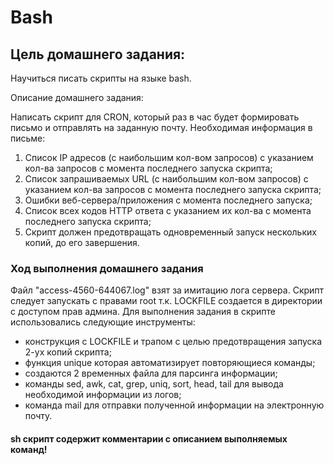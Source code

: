 # Bash

## Цель домашнего задания:
Научиться писать скрипты на языке bash.

Описание домашнего задания:

Написать скрипт для CRON, который раз в час будет формировать письмо и отправлять на заданную почту.
Необходимая информация в письме:
1) Список IP адресов (с наибольшим кол-вом запросов) с указанием кол-ва запросов c момента последнего запуска скрипта;
2) Список запрашиваемых URL (с наибольшим кол-вом запросов) с указанием кол-ва запросов c момента последнего запуска скрипта;
3) Ошибки веб-сервера/приложения c момента последнего запуска;
4) Список всех кодов HTTP ответа с указанием их кол-ва с момента последнего запуска скрипта;
5) Скрипт должен предотвращать одновременный запуск нескольких копий, до его завершения.

### Ход выполнения домашнего задания
Файл "access-4560-644067.log" взят за имитацию лога сервера.
Скрипт следует запускать с правами root т.к. LOCKFILE создается в директории с доступом прав админа.
Для выполнения задания в скрипте использовались следующие инструменты:
- конструкция с LOCKFILE и трапом с целью предотвращения запуска 2-ух копий скрипта;
- функция unique которая автоматизирует повторяющиеся команды;
- создаются 2 временных файла для парсинга информации;
- команды sed, awk, cat, grep, uniq, sort, head, tail для вывода необходимой информации из логов;
- команда mail для отправки полученной информации на электронную почту.

#### sh скрипт содержит комментарии с описанием выполняемых команд!
